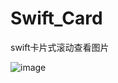# Swift_Card
swift卡片式滚动查看图片

 ![image](https://github.com/1165116800/Swift_Card/blob/master/Card_hjw/demo.png)
